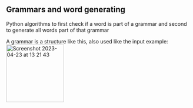 <h2>
Grammars and word generating
</h2>

<p>
Python algorithms to first check if a word is part of a grammar and second to generate all words part of that grammar
</p>

<p>
A grammar is a structure like this, also used like the input example:


<img width="157" alt="Screenshot 2023-04-23 at 13 21 43" src="https://user-images.githubusercontent.com/84620187/233834147-8ca5e2e6-45fc-49ab-9774-118b12c53029.png">

</p>

